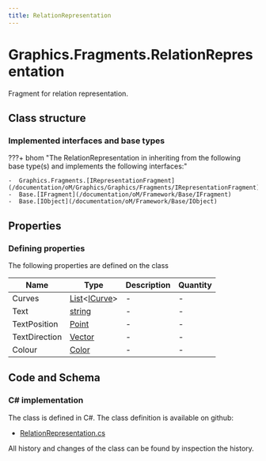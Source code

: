 ```yaml
---
title: RelationRepresentation
---
```


# Graphics.Fragments.RelationRepresentation

Fragment for relation representation.

## Class structure

### Implemented interfaces and base types

???+ bhom "The RelationRepresentation in inheriting from the following base type(s) and implements the following interfaces:"

    -  Graphics.Fragments.[IRepresentationFragment](/documentation/oM/Graphics/Graphics/Fragments/IRepresentationFragment)
    -  Base.[IFragment](/documentation/oM/Framework/Base/IFragment)
    -  Base.[IObject](/documentation/oM/Framework/Base/IObject)


## Properties



### Defining properties

The following properties are defined on the class

| Name             | Type             | Description      | Quantity         |
|------------------|------------------|------------------|------------------|
| Curves | [List](https://learn.microsoft.com/en-us/dotnet/api/System.Collections.Generic.List-1?view=netstandard-2.0)&lt;[ICurve](/documentation/oM/Dimensional/Geometry/ICurve)&gt; | - | - |
| Text | [string](https://learn.microsoft.com/en-us/dotnet/api/System.String?view=netstandard-2.0) | - | - |
| TextPosition | [Point](/documentation/oM/Dimensional/Geometry/Point) | - | - |
| TextDirection | [Vector](/documentation/oM/Dimensional/Geometry/Vector) | - | - |
| Colour | [Color](https://learn.microsoft.com/en-us/dotnet/api/System.Drawing.Color?view=netstandard-2.0) | - | - |


## Code and Schema

### C# implementation

The class is defined in C#. The class definition is available on github:

- [RelationRepresentation.cs](https://github.com/BHoM/BHoM/blob/develop/Graphics_oM/Fragments\RelationRepresentation.cs)

All history and changes of the class can be found by inspection the history.
